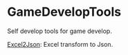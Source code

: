 # GameDevelopTools
Self develop tools for game develop.

[Excel2Json](https://github.com/AureateGarden/GameDevelopTools/tree/master/Excel2Json): Excel transform to Json.
